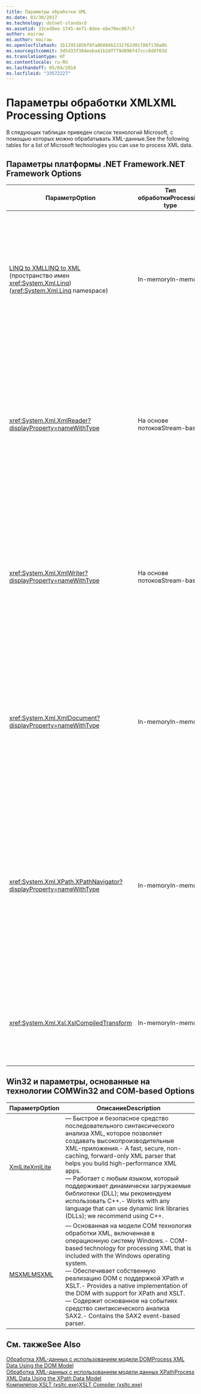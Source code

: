```yaml
---
title: Параметры обработки XML
ms.date: 03/30/2017
ms.technology: dotnet-standard
ms.assetid: 33ced8ee-1745-4e71-8dee-ebe70ec067c7
author: mairaw
ms.author: mairaw
ms.openlocfilehash: 1b1295185bf0fa06884b1332762d01f86f138a0b
ms.sourcegitcommit: 3d5d33f384eeba41b2dff79d096f47ccc8d8f03d
ms.translationtype: HT
ms.contentlocale: ru-RU
ms.lasthandoff: 05/04/2018
ms.locfileid: "33572227"
---
```

# <a name="xml-processing-options"></a><span data-ttu-id="b6d8f-102">Параметры обработки XML</span><span class="sxs-lookup"><span data-stu-id="b6d8f-102">XML Processing Options</span></span>
<span data-ttu-id="b6d8f-103">В следующих таблицах приведен список технологий Microsoft, с помощью которых можно обрабатывать XML-данные.</span><span class="sxs-lookup"><span data-stu-id="b6d8f-103">See the following tables for a list of Microsoft technologies you can use to process XML data.</span></span>  
  
## <a name="net-framework-options"></a><span data-ttu-id="b6d8f-104">Параметры платформы .NET Framework</span><span class="sxs-lookup"><span data-stu-id="b6d8f-104">.NET Framework Options</span></span>  
  
|<span data-ttu-id="b6d8f-105">**Параметр**</span><span class="sxs-lookup"><span data-stu-id="b6d8f-105">**Option**</span></span>|<span data-ttu-id="b6d8f-106">**Тип обработки**</span><span class="sxs-lookup"><span data-stu-id="b6d8f-106">**Processing type**</span></span>|<span data-ttu-id="b6d8f-107">**Описание**</span><span class="sxs-lookup"><span data-stu-id="b6d8f-107">**Description**</span></span>|  
|----------------|-------------------------|---------------------|  
|[<span data-ttu-id="b6d8f-108">LINQ to XML</span><span class="sxs-lookup"><span data-stu-id="b6d8f-108">LINQ to XML</span></span>](https://msdn.microsoft.com/library/f0fe21e9-ee43-4a55-b91a-0800e5782c13) <br /><span data-ttu-id="b6d8f-109">(пространство имен <xref:System.Xml.Linq>)</span><span class="sxs-lookup"><span data-stu-id="b6d8f-109">(<xref:System.Xml.Linq> namespace)</span></span>|<span data-ttu-id="b6d8f-110">In-memory</span><span class="sxs-lookup"><span data-stu-id="b6d8f-110">In-memory</span></span>|<span data-ttu-id="b6d8f-111">— На основе технологии LINQ платформы .NET Framework.</span><span class="sxs-lookup"><span data-stu-id="b6d8f-111">-   Based on the .NET Framework Language-Integrated Query (LINQ) technology.</span></span><br /><span data-ttu-id="b6d8f-112">— Позволяет создавать запросы в стиле SQL для обращения к объектам, реляционным данным и XML-данным.</span><span class="sxs-lookup"><span data-stu-id="b6d8f-112">-   Provides query experience that is similar to SQL for objects, relational data, and XML data.</span></span><br /><span data-ttu-id="b6d8f-113">— Предоставляет удобные возможности для создания и преобразования документов.</span><span class="sxs-lookup"><span data-stu-id="b6d8f-113">-   Provides inituive document creation and transformation capabilities.</span></span><br /><span data-ttu-id="b6d8f-114">— Используйте этот вариант, если вы создаете новый код.</span><span class="sxs-lookup"><span data-stu-id="b6d8f-114">-   Use this option if you're writing new code.</span></span>|  
|<xref:System.Xml.XmlReader?displayProperty=nameWithType>|<span data-ttu-id="b6d8f-115">На основе потоков</span><span class="sxs-lookup"><span data-stu-id="b6d8f-115">Stream-based</span></span>|<span data-ttu-id="b6d8f-116">— Предоставляет быстрый последовательный доступ к XML-данным без кэширования.</span><span class="sxs-lookup"><span data-stu-id="b6d8f-116">-   Provides a fast, non-cached, forward-only way to access XML data.</span></span><br /><span data-ttu-id="b6d8f-117">— Вы можете создавать объекты с помощью метода <xref:System.Xml.XmlReader.Create%2A?displayProperty=nameWithType>, указывая набор поддерживаемых объектом компонентов с помощью класса <xref:System.Xml.XmlReaderSettings>.</span><span class="sxs-lookup"><span data-stu-id="b6d8f-117">-   You can create objects by using the <xref:System.Xml.XmlReader.Create%2A?displayProperty=nameWithType> method, and specify the set of features to enable on the object by using the <xref:System.Xml.XmlReaderSettings> class.</span></span>|  
|<xref:System.Xml.XmlWriter?displayProperty=nameWithType>|<span data-ttu-id="b6d8f-118">На основе потоков</span><span class="sxs-lookup"><span data-stu-id="b6d8f-118">Stream-based</span></span>|<span data-ttu-id="b6d8f-119">— Предоставляет быстрый способ последовательного формирования XML-данных без кэширования.</span><span class="sxs-lookup"><span data-stu-id="b6d8f-119">-   Provides a fast, non-cached, forward-only way to generate XML data.</span></span><br /><span data-ttu-id="b6d8f-120">— Вы можете создавать объекты с помощью метода <xref:System.Xml.XmlWriter.Create%2A?displayProperty=nameWithType>, указывая набор поддерживаемых объектом компонентов с помощью класса <xref:System.Xml.XmlWriterSettings>.</span><span class="sxs-lookup"><span data-stu-id="b6d8f-120">-   You can create objects by using the <xref:System.Xml.XmlWriter.Create%2A?displayProperty=nameWithType> method, and specify the set of features to enable on the object by using the <xref:System.Xml.XmlWriterSettings> class.</span></span>|  
|<xref:System.Xml.XmlDocument?displayProperty=nameWithType>|<span data-ttu-id="b6d8f-121">In-memory</span><span class="sxs-lookup"><span data-stu-id="b6d8f-121">In-memory</span></span>|<span data-ttu-id="b6d8f-122">— Реализует рекомендации модели W3C [DOM базового уровня 1](https://www.w3.org/TR/REC-DOM-Level-1/level-one-core.html) и [DOM базового уровня 2](https://www.w3.org/TR/DOM-Level-2-Core/).</span><span class="sxs-lookup"><span data-stu-id="b6d8f-122">-   Implements the [W3C Document Object Model (DOM) Level 1 Core](https://www.w3.org/TR/REC-DOM-Level-1/level-one-core.html) and [DOM Level 2 Core](https://www.w3.org/TR/DOM-Level-2-Core/) recommendations.</span></span><br /><span data-ttu-id="b6d8f-123">— Узлы можно создавать, вставлять, удалять и изменять с помощью методов и свойств, основанных на знакомой модели DOM.</span><span class="sxs-lookup"><span data-stu-id="b6d8f-123">-   You can create, insert, remove, and modify nodes by using methods and properties based on the familiar DOM model.</span></span><br /><span data-ttu-id="b6d8f-124">— Используйте этот вариант, если вы дорабатываете существующий код, в котором используется W3C DOM.</span><span class="sxs-lookup"><span data-stu-id="b6d8f-124">-   Use this option if you're modifying existing code that utilizes the W3C DOM.</span></span>|  
|<xref:System.Xml.XPath.XPathNavigator?displayProperty=nameWithType>|<span data-ttu-id="b6d8f-125">In-memory</span><span class="sxs-lookup"><span data-stu-id="b6d8f-125">In-memory</span></span>|<span data-ttu-id="b6d8f-126">— Предлагает несколько вариантов для редактирования и навигации на основе модели курсора.</span><span class="sxs-lookup"><span data-stu-id="b6d8f-126">-   Offers several editing options and navigation capabilities using a cursor model.</span></span><br /><span data-ttu-id="b6d8f-127">— XML-документы могут содержаться в объекте <xref:System.Xml.XPath.XPathDocument> или <xref:System.Xml.XmlDocument>.</span><span class="sxs-lookup"><span data-stu-id="b6d8f-127">-   XML documents can be contained in an <xref:System.Xml.XPath.XPathDocument> or <xref:System.Xml.XmlDocument> object.</span></span><br /><span data-ttu-id="b6d8f-128">— Обеспечивает превосходную производительность при обработке XML в режиме чтения.</span><span class="sxs-lookup"><span data-stu-id="b6d8f-128">-   Provides excellent performance for read-only processing of XML.</span></span><br /><span data-ttu-id="b6d8f-129">— Используйте этот вариант, если вы редактируете существующий код, в котором применяются запросы XPath или преобразования XSLT.</span><span class="sxs-lookup"><span data-stu-id="b6d8f-129">-   Use this option if you're modifying existing code with XPath queries or XSLT transformations.</span></span>|  
|<xref:System.Xml.Xsl.XslCompiledTransform>|<span data-ttu-id="b6d8f-130">In-memory</span><span class="sxs-lookup"><span data-stu-id="b6d8f-130">In-memory</span></span>|<span data-ttu-id="b6d8f-131">— Предоставляет возможности для преобразования XML-данных с помощью преобразований XSL.</span><span class="sxs-lookup"><span data-stu-id="b6d8f-131">-   Provides options for transforming XML data using XSL transformations.</span></span><br /><span data-ttu-id="b6d8f-132">— [Компилятор XSLT (xsltc.exe)](../../../../docs/standard/data/xml/xslt-compiler-xsltc-exe.md) позволяет задавать в приложении ссылки на готовые преобразования.</span><span class="sxs-lookup"><span data-stu-id="b6d8f-132">-   The [XSLT Compiler (xsltc.exe)](../../../../docs/standard/data/xml/xslt-compiler-xsltc-exe.md) lets you reference pre-compiled transformations in your app.</span></span>|  
  
## <a name="win32-and-com-based-options"></a><span data-ttu-id="b6d8f-133">Win32 и параметры, основанные на технологии COM</span><span class="sxs-lookup"><span data-stu-id="b6d8f-133">Win32 and COM-based Options</span></span>  
  
|<span data-ttu-id="b6d8f-134">**Параметр**</span><span class="sxs-lookup"><span data-stu-id="b6d8f-134">**Option**</span></span>|<span data-ttu-id="b6d8f-135">**Описание**</span><span class="sxs-lookup"><span data-stu-id="b6d8f-135">**Description**</span></span>|  
|----------------|---------------------|  
|[<span data-ttu-id="b6d8f-136">XmlLite</span><span class="sxs-lookup"><span data-stu-id="b6d8f-136">XmlLite</span></span>](https://msdn.microsoft.com/library/ms752872.aspx)|<span data-ttu-id="b6d8f-137">— Быстрое и безопасное средство последовательного синтаксического анализа XML, которое позволяет создавать высокопроизводительные XML-приложения.</span><span class="sxs-lookup"><span data-stu-id="b6d8f-137">-   A fast, secure, non-caching, forward-only XML parser that helps you build high-performance XML apps.</span></span><br /><span data-ttu-id="b6d8f-138">— Работает с любым языком, который поддерживает динамически загружаемые библиотеки (DLL); мы рекомендуем использовать C++.</span><span class="sxs-lookup"><span data-stu-id="b6d8f-138">-   Works with any language that can use dynamic link libraries (DLLs); we recommend using C++.</span></span>|  
|[<span data-ttu-id="b6d8f-139">MSXML</span><span class="sxs-lookup"><span data-stu-id="b6d8f-139">MSXML</span></span>](https://msdn.microsoft.com/library/ms763742.aspx)|<span data-ttu-id="b6d8f-140">— Основанная на модели COM технология обработки XML, включенная в операционную систему Windows.</span><span class="sxs-lookup"><span data-stu-id="b6d8f-140">-   COM-based technology for processing XML that is included with the Windows operating system.</span></span><br /><span data-ttu-id="b6d8f-141">— Обеспечивает собственную реализацию DOM с поддержкой XPath и XSLT.</span><span class="sxs-lookup"><span data-stu-id="b6d8f-141">-   Provides a native implementation of the DOM with support for XPath and XSLT.</span></span><br /><span data-ttu-id="b6d8f-142">— Содержит основанное на событиях средство синтаксического анализа SAX2.</span><span class="sxs-lookup"><span data-stu-id="b6d8f-142">-   Contains the SAX2 event-based parser.</span></span>|  
  
## <a name="see-also"></a><span data-ttu-id="b6d8f-143">См. также</span><span class="sxs-lookup"><span data-stu-id="b6d8f-143">See Also</span></span>  
 [<span data-ttu-id="b6d8f-144">Обработка XML-данных с использованием модели DOM</span><span class="sxs-lookup"><span data-stu-id="b6d8f-144">Process XML Data Using the DOM Model</span></span>](../../../../docs/standard/data/xml/process-xml-data-using-the-dom-model.md)  
 [<span data-ttu-id="b6d8f-145">Обработка XML-данных с использованием модели данных XPath</span><span class="sxs-lookup"><span data-stu-id="b6d8f-145">Process XML Data Using the XPath Data Model</span></span>](../../../../docs/standard/data/xml/process-xml-data-using-the-xpath-data-model.md)  
 [<span data-ttu-id="b6d8f-146">Компилятор XSLT (xsltc.exe)</span><span class="sxs-lookup"><span data-stu-id="b6d8f-146">XSLT Compiler (xsltc.exe)</span></span>](../../../../docs/standard/data/xml/xslt-compiler-xsltc-exe.md)
